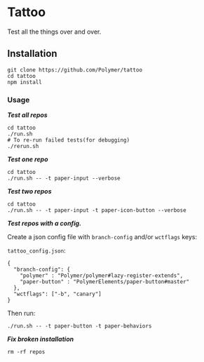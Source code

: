 # Tattoo
Test all the things over and over.

## Installation

```
git clone https://github.com/Polymer/tattoo
cd tattoo
npm install
```

### Usage

***Test all repos***
```
cd tattoo
./run.sh
# To re-run failed tests(for debugging)
./rerun.sh
```

***Test one repo***
```
cd tattoo
./run.sh -- -t paper-input --verbose
```

***Test two repos***

```
cd tattoo
./run.sh -- -t paper-input -t paper-icon-button --verbose
```

***Test repos with a config.***

Create a json config file with `branch-config` and/or `wctflags` keys:

`tattoo_config.json`:
```
{
  "branch-config": {
    "polymer" : "Polymer/polymer#lazy-register-extends",
    "paper-button" : "PolymerElements/paper-button#master"
  },
  "wctflags": ["-b", "canary"]
}

```
Then run:
```
./run.sh -- -t paper-button -t paper-behaviors
```


***Fix broken installation***
```
rm -rf repos
```
